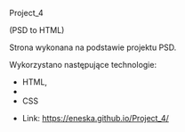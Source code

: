 Project_4

(PSD to HTML)

Strona wykonana na podstawie projektu PSD.

Wykorzystano następujące technologie:
<ul>
<li>HTML,<li>
<li> CSS <li>

Link: https://eneska.github.io/Project_4/
